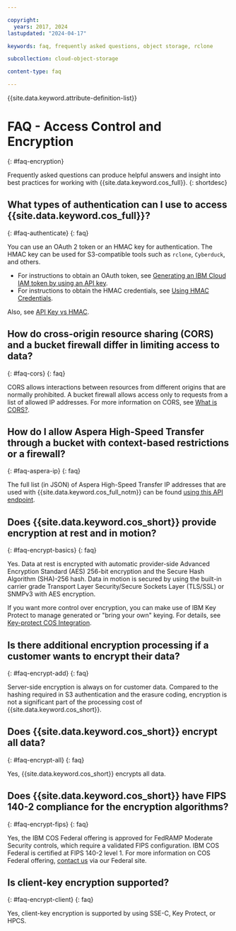 ```yaml
---

copyright:
  years: 2017, 2024
lastupdated: "2024-04-17"

keywords: faq, frequently asked questions, object storage, rclone

subcollection: cloud-object-storage

content-type: faq

---
```


{{site.data.keyword.attribute-definition-list}}

# FAQ - Access Control and Encryption
{: #faq-encryption}

Frequently asked questions can produce helpful answers and insight into best practices for working with {{site.data.keyword.cos_full}}.
{: shortdesc}

## What types of authentication can I use to access {{site.data.keyword.cos_full}}?
{: #faq-authenticate}
{: faq}

You can use an OAuth 2 token or an HMAC key for authentication. The HMAC key can be used for S3-compatible tools such as `rclone`, `Cyberduck`, and others.

* For instructions to obtain an OAuth token, see [Generating an IBM Cloud IAM token by using an API key](/docs/account?topic=account-iamtoken_from_apikey).
* For instructions to obtain the HMAC credentials, see [Using HMAC Credentials](/docs/cloud-object-storage?topic=cloud-object-storage-uhc-hmac-credentials-main).

Also, see [API Key vs HMAC](/docs/cloud-object-storage?topic=cloud-object-storage-service-credentials#service-credentials-iam-hmac).

## How do cross-origin resource sharing (CORS) and a bucket firewall differ in limiting access to data?
{: #faq-cors}
{: faq}

CORS allows interactions between resources from different origins that are normally prohibited. A bucket firewall allows access only to requests from a list of allowed IP addresses. For more information on CORS, see [What is CORS?](/docs/CDN?topic=CDN-cors-and-cors-requests-through-your-cdn#what-is-cors).

## How do I allow Aspera High-Speed Transfer through a bucket with context-based restrictions or a firewall?
{: #faq-aspera-ip}
{: faq}

The full list (in JSON) of Aspera High-Speed Transfer IP addresses that are used with {{site.data.keyword.cos_full_notm}} can be found [using this API endpoint](https://ats.aspera.io/pub/v1/servers/softlayer).

## Does {{site.data.keyword.cos_short}} provide encryption at rest and in motion?
{: #faq-encrypt-basics}
{: faq}

Yes. Data at rest is encrypted with automatic provider-side Advanced Encryption Standard (AES) 256-bit encryption and the Secure Hash Algorithm (SHA)-256 hash. Data in motion is secured by using the built-in carrier grade Transport Layer Security/Secure Sockets Layer (TLS/SSL) or SNMPv3 with AES encryption.

If you want more control over encryption, you can make use of IBM Key Protect to manage generated or "bring your own" keying. For details, see [Key-protect COS Integration](/docs/key-protect?topic=key-protect-integrate-cos).

## Is there additional encryption processing if a customer wants to encrypt their data?
{: #faq-encrypt-add}
{: faq}

Server-side encryption is always on for customer data. Compared to the hashing required in S3 authentication and the erasure coding, encryption is not a significant part of the processing cost of {{site.data.keyword.cos_short}}.

## Does {{site.data.keyword.cos_short}} encrypt all data?
{: #faq-encrypt-all}
{: faq}

Yes, {{site.data.keyword.cos_short}} encrypts all data.

## Does {{site.data.keyword.cos_short}} have FIPS 140-2 compliance for the encryption algorithms?
{: #faq-encrypt-fips}
{: faq}

Yes, the IBM COS Federal offering is approved for FedRAMP Moderate Security controls, which require a validated FIPS configuration. IBM COS Federal is certified at FIPS 140-2 level 1. For more information on COS Federal offering, [contact us](https://www.ibm.com/cloud/government) via our Federal site.

## Is client-key encryption supported?
{: #faq-encrypt-client}
{: faq}

Yes, client-key encryption is supported by using SSE-C, Key Protect, or HPCS.
